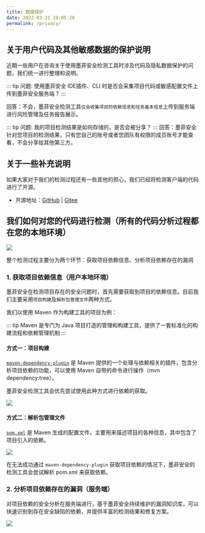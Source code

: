 ```yaml
---
title: 数据保护
date: 2022-03-31 19:05:28
permalink: /privacy/
---
```



## 关于用户代码及其他敏感数据的保护说明

近期一些用户在咨询关于使用墨菲安全检测工具时涉及代码及隐私数据保护的问题，我们统一进行整理和说明。

::: tip 问题: 使用墨菲安全 IDE插件、CLI 时是否会采集项目代码或敏感配置文件上传到墨菲安全服务端？
:::

回答：不会，墨菲安全检测工具`仅会收集项目的依赖信息和任务基本信息`上传到服务端进行风险管理及任务报告展示。


::: tip 问题: 我的项目检测结果是如何存储的，是否会被分享？
:::
回答：墨菲安全针对您项目的检测结果，只有您自己的账号或者您团队有权限的成员账号才能查看，不会分享给其他第三方。


## 关于一些补充说明

如果大家对于我们的检测过程还有一些其他的担心，我们已经将检测客户端的代码进行了开源。

- 开源地址：[GitHub](https://github.com/murphysecurity/murphysec) | [Gitee](https://gitee.com/murphysecurity/murphysec)

## 我们如何对您的代码进行检测（所有的代码分析过程都在您的本地环境）

![](https://murphysec-doc-1257309290.cos.ap-beijing.myqcloud.com/2022/03/31/16487244969338.jpg)

整个检测过程主要分为两个环节：获取项目依赖信息、分析项目依赖存在的漏洞

### 1. 获取项目依赖信息（用户本地环境）

墨菲安全在检测项目存在的安全问题时，首先需要获取到项目的依赖信息。目前我们主要采用`项目构建`及`解析包管理文件`两种方式。

我们以使用 Maven 作为构建工具的项目为例：

::: tip
Maven 是专门为 Java 项目打造的管理和构建工具，提供了一套标准化的构建流程和依赖管理机制
:::

#### 方式一：项目构建

[`maven-dependency-plugin`](https://maven.apache.org/plugins/maven-dependency-plugin/index.html) 是 Maven 提供的一个处理与依赖相关的插件，包含分析项目依赖的功能，可以使用 Maven 自带的命令进行操作（mvn dependency:tree）。

墨菲安全检测工具会优先尝试使用此种方式进行依赖的获取。

![](https://murphysec-doc-1257309290.cos.ap-beijing.myqcloud.com/2022/03/31/16487246273764.jpg)

#### 方式二：解析包管理文件

[`pom.xml`](https://maven.apache.org/pom.html) 是 Maven 生成的配置文件，主要用来描述项目的各种信息，其中包含了项目引入的依赖。

![](https://murphysec-doc-1257309290.cos.ap-beijing.myqcloud.com/2022/03/31/16487246753794.jpg)

在无法成功通过 `maven-dependency-plugin` 获取项目依赖的情况下，墨菲安全的检测工具会尝试解析 pom.xml 来获取依赖。

### 2. 分析项目依赖存在的漏洞（服务端）

对项目依赖的安全分析在服务端进行，基于墨菲安全持续维护的漏洞知识库，可以快速识别到存在安全缺陷的依赖，并提供丰富的检测结果和修复方案。

![](https://murphysec-doc-1257309290.cos.ap-beijing.myqcloud.com/2022/03/31/16487247971522.jpg)
